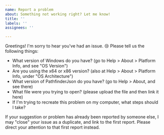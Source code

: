 ```yaml
---
name: Report a problem
about: Something not working right? Let me know!
title: ''
labels: ''
assignees: ''

---
```


Greetings! I'm sorry to hear you've had an issue. 😢 Please tell us the following things:

- What version of Windows do you have? (go to Help > About > Platform Info, and see "OS Version")
- Are you using the x64 or x86 version? (also at Help > About > Platform Info, under "OS Architecture")
- What version of PathfinderJson do you have? (go to Help > About, and see there)
- What file were you trying to open? (please upload the file and then link it here)
- If I'm trying to recreate this problem on my computer, what steps should I take?

If your suggestion or problem has already been reported by someone else, I may "close" your issue as a duplicate, and link to the first report. Please direct your attention to that first report instead.
